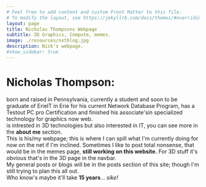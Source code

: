 ```yaml
---
# Feel free to add content and custom Front Matter to this file.
# To modify the layout, see https://jekyllrb.com/docs/themes/#overriding-theme-defaults
layout: page
title: Nicholas Thompsons Webpage
subtitle: 3D Graphics, Compute, memes.
image: ./resources/nxtblog.jpg
description: Nick's webpage.
#show_sidebar: true
---
```

# Nicholas Thompson:<br> 
born and raised in Pennsylvania, currently a student and soon to be graduate of
ErieIT in Erie for his current Network Database Program, has a Testout PC pro Certification and finished his associate'sin specialized technology for graphics now web. <br> is intrested in 3D technologies but also interested in IT, you can see more in the **about me** section.<br>
This is his/my webpage; this is where I can spill what I'm currently doing for now on the net if I'm inclined.
Sometimes I like to post total nonsense, that would be in the memes page, **still working on this website.**
For 3D stuff it's obvious that's in the 3D page in the navbar.<br>
My general posts or blogs will be in the posts section of this site; though I'm still trying to plan this all out.<br>
Who know's maybe it'll take **15 years**... *sike!*


